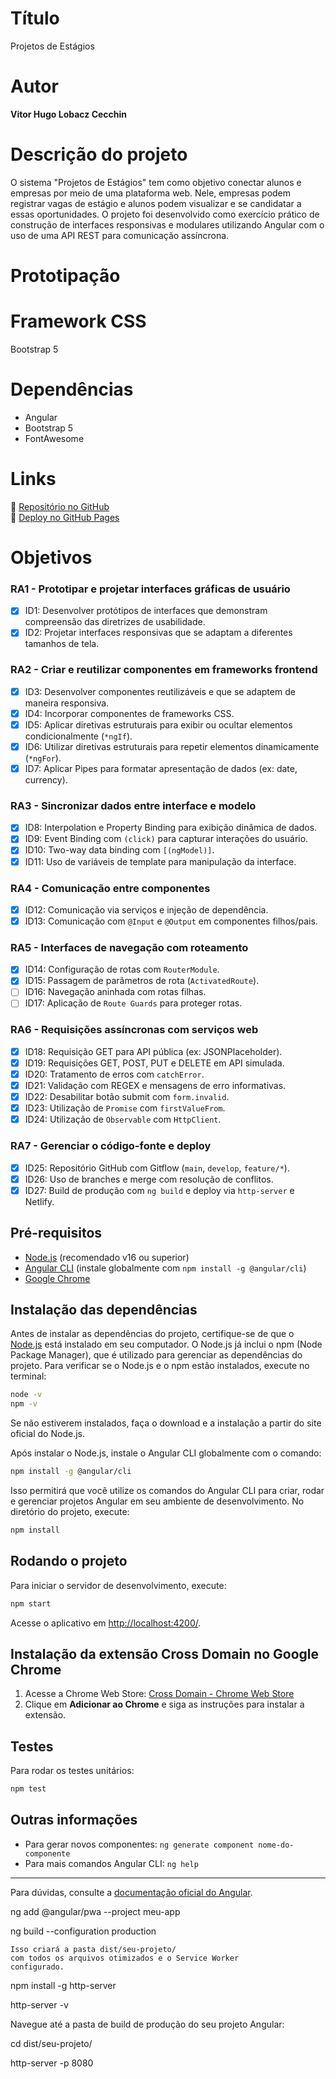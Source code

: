 # Título

Projetos de Estágios

# Autor

**Vitor Hugo Lobacz Cecchin**

# Descrição do projeto

O sistema "Projetos de Estágios" tem como objetivo conectar alunos e empresas por meio de uma plataforma web. Nele, empresas podem registrar vagas de estágio e alunos podem visualizar e se candidatar a essas oportunidades. O projeto foi desenvolvido como exercício prático de construção de interfaces responsivas e modulares utilizando Angular com o uso de uma API REST para comunicação assíncrona.

# Prototipação

# Framework CSS

Bootstrap 5

# Dependências

- Angular
- Bootstrap 5
- FontAwesome

# Links

📎 [Repositório no GitHub](https://vhlobacz.github.io/plataforma-de-estagios/)  
📎 [Deploy no GitHub Pages](https://vhlobacz.github.io/plataforma-de-estagios/)


# Objetivos

### RA1 - Prototipar e projetar interfaces gráficas de usuário
- [x] ID1: Desenvolver protótipos de interfaces que demonstram compreensão das diretrizes de usabilidade.  
- [x] ID2: Projetar interfaces responsivas que se adaptam a diferentes tamanhos de tela.

### RA2 - Criar e reutilizar componentes em frameworks frontend
- [x] ID3: Desenvolver componentes reutilizáveis e que se adaptem de maneira responsiva.  
- [x] ID4: Incorporar componentes de frameworks CSS.  
- [x] ID5: Aplicar diretivas estruturais para exibir ou ocultar elementos condicionalmente (`*ngIf`).  
- [x] ID6: Utilizar diretivas estruturais para repetir elementos dinamicamente (`*ngFor`).  
- [x] ID7: Aplicar Pipes para formatar apresentação de dados (ex: date, currency).

### RA3 - Sincronizar dados entre interface e modelo
- [x] ID8: Interpolation e Property Binding para exibição dinâmica de dados.  
- [x] ID9: Event Binding com `(click)` para capturar interações do usuário.  
- [x] ID10: Two-way data binding com `[(ngModel)]`.  
- [x] ID11: Uso de variáveis de template para manipulação da interface.

### RA4 - Comunicação entre componentes
- [x] ID12: Comunicação via serviços e injeção de dependência.  
- [x] ID13: Comunicação com `@Input` e `@Output` em componentes filhos/pais.

### RA5 - Interfaces de navegação com roteamento
- [x] ID14: Configuração de rotas com `RouterModule`.  
- [x] ID15: Passagem de parâmetros de rota (`ActivatedRoute`).  
- [ ] ID16: Navegação aninhada com rotas filhas.  
- [ ] ID17: Aplicação de `Route Guards` para proteger rotas.

### RA6 - Requisições assíncronas com serviços web
- [x] ID18: Requisição GET para API pública (ex: JSONPlaceholder).  
- [x] ID19: Requisições GET, POST, PUT e DELETE em API simulada.  
- [x] ID20: Tratamento de erros com `catchError`.  
- [x] ID21: Validação com REGEX e mensagens de erro informativas.  
- [x] ID22: Desabilitar botão submit com `form.invalid`.  
- [x] ID23: Utilização de `Promise` com `firstValueFrom`.  
- [x] ID24: Utilização de `Observable` com `HttpClient`.

### RA7 - Gerenciar o código-fonte e deploy
- [x] ID25: Repositório GitHub com Gitflow (`main`, `develop`, `feature/*`).  
- [x] ID26: Uso de branches e merge com resolução de conflitos.  
- [x] ID27: Build de produção com `ng build` e deploy via `http-server` e Netlify.

## Pré-requisitos

- [Node.js](https://nodejs.org/) (recomendado v16 ou superior)
- [Angular CLI](https://angular.io/cli) (instale globalmente com `npm install -g @angular/cli`)
- [Google Chrome](https://www.google.com/chrome/)

## Instalação das dependências

Antes de instalar as dependências do projeto, certifique-se de que o [Node.js](https://nodejs.org/) está instalado em seu computador. O Node.js já inclui o npm (Node Package Manager), que é utilizado para gerenciar as dependências do projeto.
Para verificar se o Node.js e o npm estão instalados, execute no terminal:

```bash
node -v
npm -v
```

Se não estiverem instalados, faça o download e a instalação a partir do site oficial do Node.js.

Após instalar o Node.js, instale o Angular CLI globalmente com o comando:

```bash
npm install -g @angular/cli
```

Isso permitirá que você utilize os comandos do Angular CLI para criar, rodar e gerenciar projetos Angular em seu ambiente de desenvolvimento.
No diretório do projeto, execute:

```bash
npm install
```

## Rodando o projeto

Para iniciar o servidor de desenvolvimento, execute:

```bash
npm start
```

Acesse o aplicativo em [http://localhost:4200/](http://localhost:4200/).

## Instalação da extensão Cross Domain no Google Chrome

1. Acesse a Chrome Web Store: [Cross Domain - Chrome Web Store](https://chrome.google.com/webstore/detail/cross-domain/ljdobmomdgdljniojadhoplhkpialdid)
2. Clique em **Adicionar ao Chrome** e siga as instruções para instalar a extensão.

## Testes

Para rodar os testes unitários:

```bash
npm test
```

## Outras informações

- Para gerar novos componentes: `ng generate component nome-do-componente`
- Para mais comandos Angular CLI: `ng help`

---

Para dúvidas, consulte a [documentação oficial do Angular](https://angular.io/docs).

ng add @angular/pwa --project meu-app

ng build --configuration production

    Isso criará a pasta dist/seu-projeto/ 
    com todos os arquivos otimizados e o Service Worker 
    configurado.

npm install -g http-server

http-server -v

Navegue até a pasta de build de produção do seu projeto Angular:

cd dist/seu-projeto/

http-server -p 8080